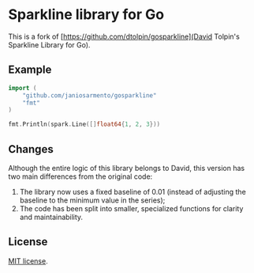 # Sparkline library for Go

This is a fork of [https://github.com/dtolpin/gosparkline](David Tolpin's Sparkline Library for Go).

## Example

```Go
import (
	"github.com/janiosarmento/gosparkline"
	"fmt"
)

fmt.Println(spark.Line([]float64{1, 2, 3}))
```

## Changes

Although the entire logic of this library belongs to David, this version has two main differences from the original code:

1. The library now uses a fixed baseline of 0.01 (instead of adjusting the baseline to the minimum value in the series);
2. The code has been split into smaller, specialized functions for clarity and maintainability.

## License

[MIT license](LICENSE).
